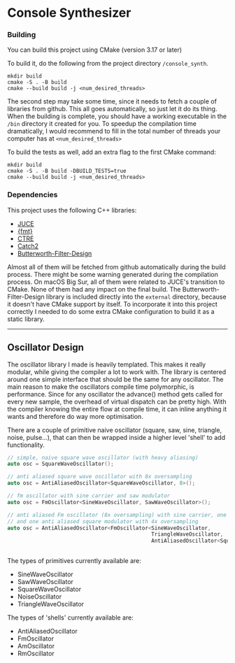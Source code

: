 # Console Synthesizer

### Building
You can build this project using CMake (version 3.17 or later)

To build it, do the following from the project directory ```/console_synth```.
```
mkdir build
cmake -S . -B build
cmake --build build -j <num_desired_threads>
```

The second step may take some time, since it needs to fetch a couple of libraries from github. 
This all goes automatically, so just let it do its thing. 
When the building is complete, you should have a working executable in the ```/bin``` directory it created for you.
To speedup the compilation time dramatically, I would recommend to fill in the total number 
of threads your computer has at ```<num_desired_threads>```

To build the tests as well, add an extra flag to the first CMake command:
```
mkdir build
cmake -S . -B build -DBUILD_TESTS=true
cmake --build build -j <num_desired_threads>
```

### Dependencies
This project uses the following C++ libraries:
- [JUCE](https://github.com/juce-framework/JUCE)
- [{fmt}](https://github.com/fmtlib/fmt)
- [CTRE](https://github.com/hanickadot/compile-time-regular-expressions)
- [Catch2](https://github.com/catchorg/Catch2)
- [Butterworth-Filter-Design](https://github.com/ruohoruotsi/Butterworth-Filter-Design)


Almost all of them will be fetched from github automatically during the build process.
There might be some warning generated during the compilation process. On macOS Big Sur, 
all of them were related to JUCE's transition to CMake. None of them had any impact on the 
final build.
The Butterworth-Filter-Design library is included directly into the ```external``` directory, because it doesn't have CMake support by itself.
To incorporate it into this project correctly I needed to do some extra CMake configuration to build it as a static library.

---
## Oscillator Design
The oscillator library I made is heavily templated. This makes it really modular,
while giving the compiler a lot to work with. The library is centered around one 
simple interface that should be the same for any oscillator. The main reason to make 
the oscillators compile time polymorphic, is performance. Since for any oscillator the 
advance() method gets called for every new sample, the overhead of virtual dispatch can be pretty high. 
With the compiler knowing the entire flow at compile time, it can inline anything it wants and therefore 
do way more optimisation.

There are a couple of primitive naive oscillator (square, saw, sine, triangle, noise, pulse...),
that can then be wrapped inside a higher level 'shell' to add functionality. 

```cpp
// simple, naive square wave oscillator (with heavy aliasing)
auto osc = SquareWaveOscillator();

// anti aliased square wave oscillator with 8x oversampling
auto osc = AntiAliasedOscillator<SquareWaveOscillator, 8>();

// fm oscillator with sine carrier and saw modulator
auto osc = FmOscillator<SineWaveOscillator, SawWaveOscillator>();

// anti aliased Fm oscillator (8x oversampling) with sine carrier, one triangle modulator 
// and one anti aliased square modulator with 4x oversampling
auto osc = AntiAliasedOscillator<FmOscillator<SineWaveOscillator,
                                              TriangleWaveOscillator,
                                              AntiAliasedOscillator<SquareWaveOscillator, 4>>, 8>();
                                                  
```

The types of primitives currently available are:
* SineWaveOscillator
* SawWaveOscillator
* SquareWaveOscillator
* NoiseOscillator
* TriangleWaveOscillator

The types of 'shells' currently available are:
* AntiAliasedOscillator
* FmOscillator
* AmOscillator
* RmOscillator